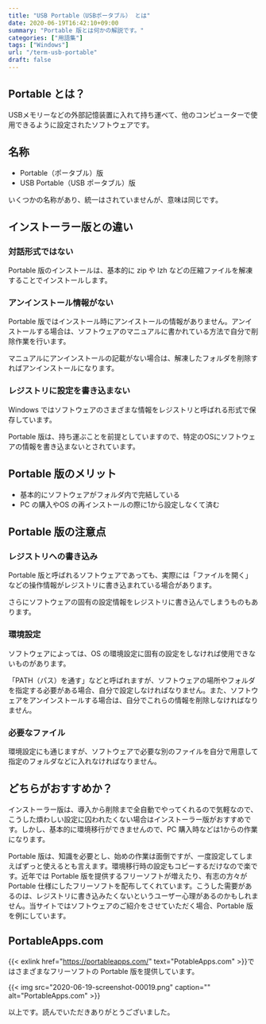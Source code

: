 ```yaml
---
title: "USB Portable（USBポータブル） とは"
date: 2020-06-19T16:42:10+09:00
summary: "Portable 版とは何かの解説です。"
categories: ["用語集"]
tags: ["Windows"]
url: "/term-usb-portable"
draft: false
---
```


## Portable とは？

USBメモリーなどの外部記憶装置に入れて持ち運べて、他のコンピューターで使用できるように設定されたソフトウェアです。

## 名称

- Portable（ポータブル）版
- USB Portable（USB ポータブル）版

いくつかの名称があり、統一はされていませんが、意味は同じです。

## インストーラー版との違い

### 対話形式ではない

Portable 版のインストールは、基本的に zip や lzh などの圧縮ファイルを解凍することでインストールします。

### アンインストール情報がない

Portable 版ではインストール時にアンイストールの情報がありません。アンイストールする場合は、ソフトウェアのマニュアルに書かれている方法で自分で削除作業を行います。

マニュアルにアンインストールの記載がない場合は、解凍したフォルダを削除すればアンインストールになります。

### レジストリに設定を書き込まない

Windows ではソフトウェアのさまざまな情報をレジストリと呼ばれる形式で保存しています。

Portable 版は、持ち運ぶことを前提としていますので、特定のOSにソフトウェアの情報を書き込まないとされています。

## Portable 版のメリット

- 基本的にソフトウェアがフォルダ内で完結している
- PC の購入やOS の再インストールの際に1から設定しなくて済む

## Portable 版の注意点

### レジストリへの書き込み

Portable 版と呼ばれるソフトウェアであっても、実際には「ファイルを開く」などの操作情報がレジストリに書き込まれている場合があります。

さらにソフトウェアの固有の設定情報をレジストリに書き込んでしまうものもあります。

### 環境設定

ソフトウェアによっては、OS の環境設定に固有の設定をしなければ使用できないものがあります。

「PATH（パス）を通す」などと呼ばれますが、ソフトウェアの場所やフォルダを指定する必要がある場合、自分で設定しなければなりません。また、ソフトウェアをアンインストールする場合は、自分でこれらの情報を削除しなければなりません。

### 必要なファイル

環境設定にも通じますが、ソフトウェアで必要な別のファイルを自分で用意して指定のフォルダなどに入れなければなりません。

## どちらがおすすめか？

インストーラー版は、導入から削除まで全自動でやってくれるので気軽なので、こうした煩わしい設定に囚われたくない場合はインストーラー版がおすすめです。しかし、基本的に環境移行ができませんので、PC 購入時などは1からの作業になります。

Portable 版は、知識を必要とし、始めの作業は面倒ですが、一度設定してしまえばずっと使えるとも言えます。環境移行時の設定もコピーするだけなので楽です。近年では Portable 版を提供するフリーソフトが増えたり、有志の方々が Portable 仕様にしたフリーソフトを配布してくれています。こうした需要があるのは、レジストリに書き込みたくないというユーザー心理があるのかもしれません。当サイトではソフトウェアのご紹介をさせていただく場合、Portable 版を例にしています。

## PortableApps.com

{{< exlink href="https://portableapps.com/" text="PotableApps.com" >}}ではさまざまなフリーソフトの Portable 版を提供しています。

{{< img src="2020-06-19-screenshot-00019.png" caption="" alt="PortableApps.com" >}}

以上です。読んでいただきありがとうございました。

